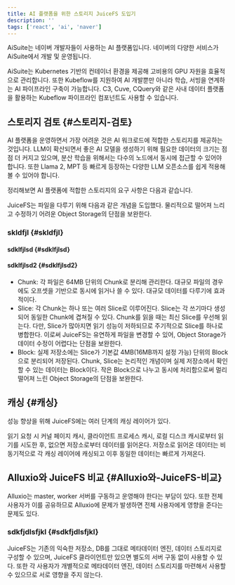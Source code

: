```yaml
---
title: AI 플랫폼을 위한 스토리지 JuiceFS 도입기
description: ''
tags: ['react', 'ai', 'naver']
---
```


AiSuite는 네이버 개발자들이 사용하는 AI 플랫폼입니다. 네이버의 다양한 서비스가 AiSuite에서 개발 및 운영됩니다.

AiSuite는 Kubernetes 기반의 컨테이너 환경을 제공해 고비용의 GPU 자원을 효율적으로 관리합니다. 또한 Kubeflow를 지원하여 AI 개발뿐만 아니라 학습, 서빙을 연계하는 AI 파이프라인 구축이 가능합니다. C3, Cuve, CQuery와 같은 사내 데이터 플랫폼을 활용하는 Kubeflow 파이프라인 컴포넌트도 사용할 수 있습니다.

## 스토리지 검토 {#스토리지-검토}

AI 플랫폼을 운영하면서 가장 어려운 것은 AI 워크로드에 적합한 스토리지를 제공하는 것입니다. LLM이 확산되면서 좋은 AI 모델을 생성하기 위해 필요한 데이터의 크기는 점점 더 커지고 있으며, 분산 학습을 위해서는 다수의 노드에서 동시에 접근할 수 있어야 합니다. 또한 Llama 2, MPT 등 빠르게 등장하는 다양한 LLM 오픈소스를 쉽게 적용해볼 수 있어야 합니다.

정리해보면 AI 플랫폼에 적합한 스토리지의 요구 사항은 다음과 같습니다.

JuiceFS는 파일을 다루기 위해 다음과 같은 개념을 도입했다. 물리적으로 떨어져 느리고 수정하기 어려운 Object Storage의 단점을 보완한다.

### skldfjl {#skldfjl}

#### sdklfjlsd {#sdklfjlsd}

#### sdklfjlsd2 {#sdklfjlsd2}

- Chunk: 각 파일은 64MB 단위의 Chunk로 분리해 관리한다. 대규모 파일의 경우에도 오프셋을 기반으로 동시에 읽거나 쓸 수 있다. 대규모 데이터를 다루기에 효과적이다.
- Slice: 각 Chunk는 하나 또는 여러 Slice로 이루어진다. Slice는 각 쓰기마다 생성되어 동일한 Chunk에 겹쳐질 수 있다. Chunk를 읽을 때는 최신 Slice를 우선해 읽는다. 다만, Slice가 많아지면 읽기 성능이 저하되므로 주기적으로 Slice를 하나로 병합한다. 이로써 JuiceFS는 유연하게 파일을 변경할 수 있어, Object Storage가 데이터 수정이 어렵다는 단점을 보완한다.
- Block: 실제 저장소에는 Slice가 기본값 4MB(16MB까지 설정 가능) 단위의 Block으로 분리되어 저장된다. Chunk, Slice는 논리적인 개념이며 실제 저장소에서 확인할 수 있는 데이터는 Block이다. 작은 Block으로 나누고 동시에 처리함으로써 멀리 떨어져 느린 Object Storage의 단점을 보완한다.

## 캐싱 {#캐싱}

성능 향상을 위해 JuiceFS에는 여러 단계의 캐싱 레이어가 있다.

읽기 요청 시 커널 페이지 캐시, 클라이언트 프로세스 캐시, 로컬 디스크 캐시로부터 읽기를 시도한 후, 없으면 저장소로부터 데이터를 읽어온다. 저장소로 읽어온 데이터는 비동기적으로 각 캐싱 레이어에 캐싱되고 이후 동일한 데이터는 빠르게 가져온다.

## Alluxio와 JuiceFS 비교 {#Alluxio와-JuiceFS-비교}

Alluxio는 master, worker 서버를 구동하고 운영해야 한다는 부담이 있다. 또한 전체 사용자가 이를 공유하므로 Alluxio에 문제가 발생하면 전체 사용자에게 영향을 준다는 문제도 있다.

### sdkfjdlsfjkl {#sdkfjdlsfjkl}

JuiceFS는 기존의 익숙한 저장소, DB를 그대로 메타데이터 엔진, 데이터 스토리지로 구성할 수 있으며, JuiceFS 클라이언트만 있으면 별도의 서버 구동 없이 사용할 수 있다. 또한 각 사용자가 개별적으로 메타데이터 엔진, 데이터 스토리지를 마련해서 사용할 수 있으므로 서로 영향을 주지 않는다.
